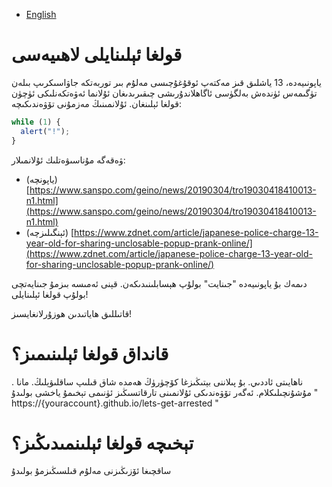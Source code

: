 - [English](README.md)

# قولغا ئېلىنايلى لاھىيەسى

ياپونىيەدە،  13 ياشلىق قىز مەكتەپ ئوقۇغۇچىسى مەلۇم بىر توربەتكە جاۋاسىكرىپ بىلەن تۈگىمەس ئۈندەش بەلگۈسى ئاگاھلاندۇرىشى چىقىرىدىغان ئۇلانما ئەۋەتكەنلىكى ئۈچۈن قولغا ئېلىنغان. ئۇلانمىنىڭ مەزمۇنى تۆۋەندىكىچە:

```js
while (1) {
  alert("!");
}
```

ۋەقەگە مۇناسىۋەتلىك ئۇلانمىلار:

- (ياپونچە) [https://www.sanspo.com/geino/news/20190304/tro19030418410013-n1.html](https://www.sanspo.com/geino/news/20190304/tro19030418410013-n1.html)
- (ئېنگىلىزچە) [https://www.zdnet.com/article/japanese-police-charge-13-year-old-for-sharing-unclosable-popup-prank-online/](https://www.zdnet.com/article/japanese-police-charge-13-year-old-for-sharing-unclosable-popup-prank-online/)

دىمەك بۇ ياپونىيەدە "جىنايت" بولۇپ ھېسابلىنىدىكەن. قېنى ئەمىسە بىزمۇ جىنايەتچى بولۇپ قولغا ئېلىنايلى!

قاتىللىق ھاياتىدىن ھوزۇرلانغايسىز!

# قانداق قولغا ئېلىنىمىز؟

 . ناھايىتى ئاددىي. بۇ پىلاننى بېتىڭىزغا كۆچۈرۈڭ ھەمدە شاق قىلىپ ساقلىۋېلىڭ. مانا مۇشۇنچىلىكلام. ئەگەر تۆۋەندىكى ئۇلانمىنى تارقاتسىڭىز ئۈنىمى تېخىمۇ ياخشى بولىدۇ " https://{youraccount}.github.io/lets-get-arrested "


# تېخىچە قولغا ئېلىنمىدىڭىز؟

ساقچىغا ئۆزىڭىزنى مەلۇم قىلسىڭىزمۇ بولىدۇ
